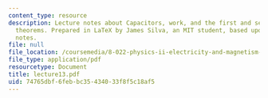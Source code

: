```yaml
---
content_type: resource
description: Lecture notes about Capacitors, work, and the first and second uniqueness
  theorems. Prepared in LaTeX by James Silva, an MIT student, based upon handwritten
  notes.
file: null
file_location: /coursemedia/8-022-physics-ii-electricity-and-magnetism-fall-2006/74765dbf6febbc35434033f8f5c18af5_lecture13.pdf
file_type: application/pdf
resourcetype: Document
title: lecture13.pdf
uid: 74765dbf-6feb-bc35-4340-33f8f5c18af5
---
```

